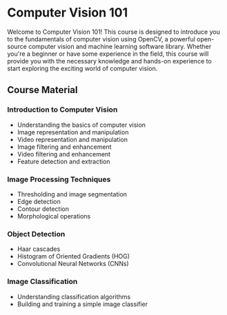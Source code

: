 <h1>Computer Vision 101</h1>

<p>Welcome to Computer Vision 101! This course is designed to introduce you to the fundamentals of computer vision using OpenCV, a powerful open-source computer vision and machine learning software library. Whether you're a beginner or have some experience in the field, this course will provide you with the necessary knowledge and hands-on experience to start exploring the exciting world of computer vision.</p>

<h2>Course Material</h2>

<h3>Introduction to Computer Vision</h3>
<ul>
  <li>Understanding the basics of computer vision</li>
  <li>Image representation and manipulation</li>
  <li>Video representation and manipulation</li>
  <li>Image filtering and enhancement</li>
  <li>Video filtering and enhancement</li>
  <li>Feature detection and extraction</li>
</ul>

<h3>Image Processing Techniques</h3>
<ul>
  <li>Thresholding and image segmentation</li>
  <li>Edge detection</li>
  <li>Contour detection</li>
  <li>Morphological operations</li>
</ul>

<h3>Object Detection</h3>
<ul>
  <li>Haar cascades</li>
  <li>Histogram of Oriented Gradients (HOG)</li>
  <li>Convolutional Neural Networks (CNNs)</li>
</ul>

<h3>Image Classification</h3>
<ul>
  <li>Understanding classification algorithms</li>
  <li>Building and training a simple image classifier</li>
</ul>
